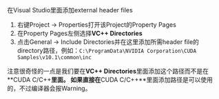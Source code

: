 在Visual Studio里面添加external header files
1. 右键Project -> Properties打开该Project的Property Pages
2. 在Property Pages左侧选择**VC++ Directories**
3. 点击General -> Include Directories并在这里添加所需header file的directory路径，例如：`C:\ProgramData\NVIDIA Corporation\CUDA Samples\v10.1\common\inc`

注意很奇怪的一点是我们要在**VC++ Directories**里面添加这个路径而不是在**CUDA C/C++**里面。
如果直接在**CUDA C/C++**里面添加路径是可以使用的，不过编译器会报Warning。
